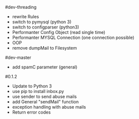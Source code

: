 #dev-threading
* rewrite Rules
* switch to pymysql (python 3)
* switch to configparser (python3)
* Performanter Config Object (read single time)
* Performanter MYSQL Connection (one connection possible)
* OOP
* remove dumpMail to Filesystem

#dev-master
* add spamC parameter (general)

#0.1.2
* Update to Python 3
* use pip to install inbox.py
* use sender to send abuse mails
* add General "sendMail" function
* exception handling with abuse mails
* Return error codes
